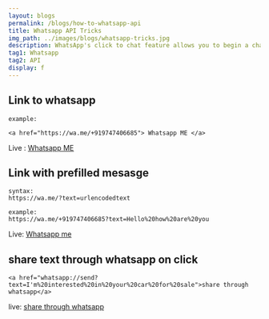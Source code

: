 ```yaml
---
layout: blogs
permalink: /blogs/how-to-whatsapp-api
title: Whatsapp API Tricks
img_path: ../images/blogs/whatsapp-tricks.jpg
description: WhatsApp's click to chat feature allows you to begin a chat with someone without having their phone number saved in your phone's address book.
tag1: Whatsapp
tag2: API
display: f
---
```


## Link to whatsapp

```
example:

<a href="https://wa.me/+919747406685"> Whatsapp ME </a>
```

Live : <a href="https://wa.me/+919747406685">Whatsapp ME</a>

## Link with prefilled mesasge



```
syntax:
https://wa.me/?text=urlencodedtext

example:
https://wa.me/+919747406685?text=Hello%20how%20are%20you
```
Live: <a href="https://wa.me/+919747406685?text=Hello%20how%20are%20you">Whatsapp me</a>

## share text through whatsapp on click

```
<a href="whatsapp://send?text=I'm%20interested%20in%20your%20car%20for%20sale">share through whatsapp</a>
```
live: <a href="whatsapp://send?text=I'm%20interested%20in%20your%20car%20for%20sale">share through whatsapp</a>
